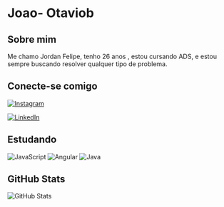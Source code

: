 # Joao- Otaviob 

## Sobre mim

Me chamo Jordan Felipe, tenho 26 anos , estou cursando ADS, e estou sempre buscando resolver qualquer tipo de problema.

## Conecte-se comigo 
[![Instagram](https://img.shields.io/badge/Instagram-000?style=for-the-badge&logo=instagram)](https://www.instagram.com/jordan.flp/)

[![LinkedIn](https://img.shields.io/badge/LinkedIn-000?style=for-the-badge&logo=linkedin&logoColor=0E76A8)](https://www.linkedin.com/in/jordan-felipe-de-sousa-andrade-756050214/)

## Estudando 

![JavaScript](https://img.shields.io/badge/JavaScript-000?style=for-the-badge&logo=javascript)
![Angular](https://img.shields.io/badge/Angular-000?style=for-the-badge&logo=angular&logoColor=C3002F)
![Java](https://img.shields.io/badge/Java-000?style=for-the-badge&logo=java)


## GitHub Stats
![GitHub Stats](https://github-readme-stats.vercel.app/api?username=JordanFlp&theme=transparent&bg_color=000&border_color=30A3DC&show_icons=true&icon_color=30A3DC&title_color=E94D5F&text_color=FFF)